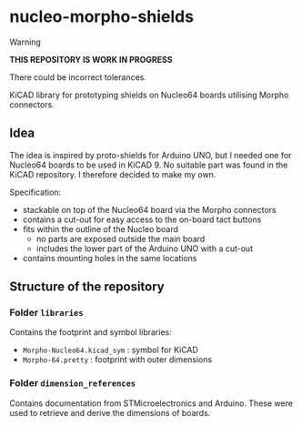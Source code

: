# nucleo-morpho-shields

>[!WARNING]
> **THIS REPOSITORY IS WORK IN PROGRESS**
>
> There could be incorrect tolerances.

KiCAD library for prototyping shields on Nucleo64 boards utilising Morpho connectors.

## Idea

The idea is inspired by proto-shields for Arduino UNO, but I needed one for Nucleo64 boards to be used in KiCAD 9. No suitable part was found in the KiCAD repository. I therefore decided to make my own.

Specification:

- stackable on top of the Nucleo64 board via the Morpho connectors
- contains a cut-out for easy access to the on-board tact buttons
- fits within the outline of the Nucleo board
	- no parts are exposed outside the main board
	- includes the lower part of the Arduino UNO with a cut-out
- contains mounting holes in the same locations


## Structure of the repository

### Folder `libraries`

Contains the footprint and symbol libraries:

- `Morpho-Nucleo64.kicad_sym` : symbol for KiCAD
- `Morpho-64.pretty` : footprint with outer dimensions

### Folder `dimension_references`

Contains documentation from STMicroelectronics and Arduino. These were used to retrieve and derive the dimensions of boards.